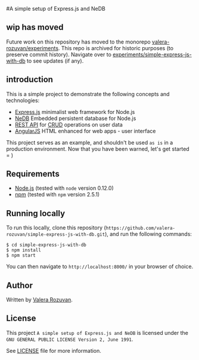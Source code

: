 #A simple setup of Express.js and NeDB

## wip has moved

Future work on this repository has moved to the monorepo [valera-rozuvan/experiments](https://github.com/valera-rozuvan/experiments). This repo is archived for historic purposes (to preserve commit history). Navigate over to [experiments/simple-express-js-with-db](https://github.com/valera-rozuvan/experiments/tree/main/simple-express-js-with-db) to see updates (if any).

## introduction

This is a simple project to demonstrate the following concepts and
technologies:

- [Express.js](http://expressjs.com/) minimalist web framework for Node.js
- [NeDB](https://github.com/louischatriot/nedb) Embedded persistent database
for Node.js
- [REST API](http://en.wikipedia.org/wiki/Representational_state_transfer) for
[CRUD](http://en.wikipedia.org/wiki/Create,_read,_update_and_delete) operations
on user data
- [AngularJS](https://angularjs.org/) HTML enhanced for web apps - user
interface

This project serves as an example, and shouldn't be used `as is` in a
production environment. Now that you have been warned, let's get started = )

## Requirements

- [Node.js](https://nodejs.org/) (tested with `node` version 0.12.0)
- [npm](https://www.npmjs.com/) (tested with `npm` version 2.5.1)

## Running locally

To run this locally, clone this repository
(`https://github.com/valera-rozuvan/simple-express-js-with-db.git`), and run
the following commands:

    $ cd simple-express-js-with-db
    $ npm install
    $ npm start

You can then navigate to `http://localhost:8000/` in your browser of choice.

## Author

Written by [Valera Rozuvan](http://valera.rozuvan.net/).

## License

This project `A simple setup of Express.js and NeDB` is licensed under the
`GNU GENERAL PUBLIC LICENSE Version 2, June 1991`.

See [LICENSE](https://github.com/valera-rozuvan/simple-express-js-with-db/blob/master/LICENSE) file for more information.
